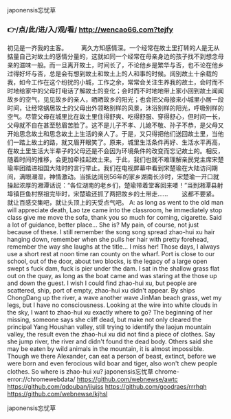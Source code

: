 
japonensis忘忧草




### 👉/点/此/进/入/观/看/ http://wencao66.com?tejfy




初见是一齐我的主客。
　　离久方知感情深。一个经常在故土里打转的人是无从掂量自己对故土的感情分量的，这就如同一个经常在母亲身边的孩子找不到想念母亲的滋味一般。而一旦离开故土，时间长了，不论他乡是繁华与否，也不论在他乡过得好坏与否，总是会有想到故土和故土上的人和事的时候。阔别故土十余载的我，如今工作在这个纷扰的小城，工作之余，常常会关注生养我的故土，会时而不时地给家中的父母打电话了解故土的变化；会时而不时地地带上家小回到故土闻闻故乡的空气，见见故乡的亲人，晒晒故乡的阳光；也会把父母接来小城里小居一段时间，让经常蜗居故土的父母出外领略别样的风景，沐浴别样的阳光，呼吸别样的空气。尽管父母在城里比在故土里住得舒爽、吃得舒服、穿得舒心，但时间一长，父母就不自在甚至愁眉苦脸了。这不是儿子不孝、儿媳不敬、孙子不恭，是父母又开始思念故土和思念故土上生活的亲人了。于是，又只得把他们送回故土里，当他们一踏上故土的路，就又眉开眼笑了。原来，城里生活条件再好、生活水平再高，在故土里生活大半辈子的父母还是不会因为环境条件的改变而忘记故土的。相反，随着时间的推移，会更加牵挂起故土来。于此，我们也就不难理解亲民党主席宋楚瑜率团踏进祖国大陆时的言行举止。我们在电视屏幕中看到宋楚瑜在大陆访问期间，满眼潮湿，神情激动。当抵达阔别56年的家乡湖南长沙时，宋楚瑜一开口就操起浓厚的湘潭话说：“各位湖南的老乡们，楚瑜带着堂客回来喽！”当到湘潭县射埠镇巨鱼村祭祖完毕时，宋楚瑜还抓了两把故乡的土带走……
　　这都不要紧。就让百感交集吧，就让头顶上的天受点气吧。
A: as long as went to the old man will appreciate death, Lao tze came into the classroom, he immediately stop class give me move the sofa, thank you so much for coming, cigarette. Said a lot of guidance, better place...
She is?
My pain, of course, not just because of these.
I still remember the song song spread zhao-hui xu hair hanging down, remember when she pulls her hair with pretty forehead, remember the way she laughs at the title...
I miss her!
Those days, I always use a short rest at noon time ran county on the wharf.
Port is close to our school, out of the door, about two blocks, is the legacy of a large open swept s fuck dam, fuck is pier under the dam.
I sat in the shallow grass flat out on the quay, as long as the boat came and was staring at the those up and down the guest.
I wish I could find zhao-hui xu, but people are scattered, ship, port of empty, zhao-hui xu didn't appear.
By ships ChongDang up the river, a wave another wave JinMan beach grass, wet my legs, but I have no consciousness.
Looking at the wire into white clouds in the sky, I want to zhao-hui xu exactly where to go?
The beginning of her missing, someone says she cliff dead, but make not only cleared the principal Yang Houshan valley, still trying to identify the laojun mountain valley, the result even the zhao-hui xu did not find a piece of clothes.
Say she jump river, the river and didn't found the dead body.
Others said she may be eaten by wild animals in the mountain, it is almost impossible.
Though we there Alexander, can eat a person of beast, extinct, before we were born and even ferocious wild boar and tiger, also won't chew people clothes.
So where is zhao-hui xu?
japonensis忘忧草 chrome-error://chromewebdata/
https://github.com/webnewse/awtc
https://github.com/qdouban/jiujss
https://github.com/goodraes/rrrhqh
https://github.com/webnewse/kjhsl





japonensis忘忧草
